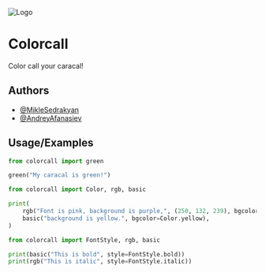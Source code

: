 ![Logo](https://mykaleidoscope.ru/x/uploads/posts/2022-09/1663623253_4-mykaleidoscope-ru-p-zloi-karakal-pinterest-4.jpg)

# Colorcall

Color call your caracal!


## Authors

- [@MikleSedrakyan](https://github.com/Sw1mmeR)
- [@AndreyAfanasiev](https://github.com/AfanasevAndrey)

## Usage/Examples

```python
from colorcall import green

green("My caracal is green!")
```
```python
from colorcall import Color, rgb, basic

print(
    rgb("Font is pink, background is purple,", (250, 132, 239), bgcolor=(50, 30, 100)),
    basic("background is yellow.", bgcolor=Color.yellow),
)
```
```python
from colorcall import FontStyle, rgb, basic

print(basic("This is bold", style=FontStyle.bold))
print(rgb("This is italic", style=FontStyle.italic))
```
